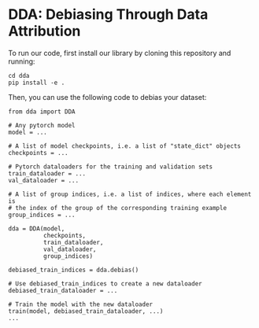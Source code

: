 # DDA: Debiasing Through Data Attribution

To run our code, first install our library by cloning this repository and
running:
```
cd dda
pip install -e .
```

Then, you can use the following code to debias your dataset:

```
from dda import DDA

# Any pytorch model
model = ...

# A list of model checkpoints, i.e. a list of "state_dict" objects
checkpoints = ...

# Pytorch dataloaders for the training and validation sets
train_dataloader = ...
val_dataloader = ...

# A list of group indices, i.e. a list of indices, where each element is
# the index of the group of the corresponding training example
group_indices = ...

dda = DDA(model,
          checkpoints,
          train_dataloader,
          val_dataloader,
          group_indices)

debiased_train_indices = dda.debias()

# Use debiased_train_indices to create a new dataloader
debiased_train_dataloader = ...

# Train the model with the new dataloader
train(model, debiased_train_dataloader, ...)
...
```
